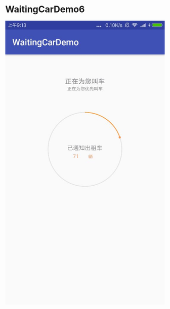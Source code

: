 # WaitingCarDemo6
![](https://github.com/JingShan666/WaitingCarDemo6/raw/master/screenshots/abs.png)
